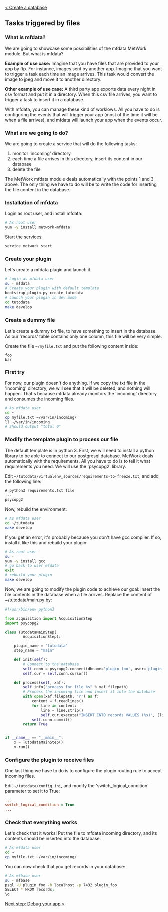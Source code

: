 [< Create a database](./5_database.md)

## Tasks triggered by files

### What is mfdata?

We are going to showcase some possibilities of the mfdata MetWork module. But what is mfdata?

__Example of use case:__ Imagine that you have files that are provided to your app by ftp. For instance, images sent by another app. Imagine that you want to trigger a task each time an image arrives. This task would convert the image to jpeg and move it to another directory.

__Other example of use case:__ A third party app exports data every night in csv format and put it in a directory. When this csv file arrives, you want to trigger a task to insert it in a database.

With mfdata, you can manage these kind of worklows. All you have to do is configuring the events that will trigger your app (most of the time it will be when a file arrives), and mfdata will launch your app when the events occur.

### What are we going to do?

We are going to create a service that will do the following tasks:

1. monitor 'incoming' directory
2. each time a file arrives in this directory, insert its content in our database
3. delete the file

The MetWork mfdata module deals automatically with the points 1 and 3 above. The only thing we have to do will be to write the code for inserting the file content in the database.

### Installation of mfdata

Login as root user, and install mfdata:

``` bash
# As root user
yum -y install metwork-mfdata
```

Start the services:

``` bash
service metwork start
```

### Create your plugin

Let's create a mfdata plugin and launch it.

``` bash
# Login as mfdata user
su - mfdata
# Create your plugin with default template
bootstrap_plugin.py create tutodata
# Launch your plugin in dev mode
cd tutodata
make develop
```

### Create a dummy file

Let's create a dummy txt file, to have something to insert in the database. As our 'records' table contains only one column, this file will be very simple.

Create the file `~/myfile.txt` and put the following content inside:

``` csv
foo
bar
```

### First try

For now, our plugin doesn't do anything. If we copy the txt file in the 'incoming' directory, we will see that it will be deleted, and nothing will happen. That's because mfdata already monitors the 'incoming' directory and consumes the incoming files.

``` bash
# As mfdata user
cd ~
cp myfile.txt ~/var/in/incoming/
ll ~/var/in/incoming
# Should output "total 0"
```

### Modify the template plugin to process our file

The default template is in python 3. First, we will need to install a python library to be able to connect to our postgresql database. MetWork deals automatically with the requirements. All you have to do is to tell it what requirements you need. We will use the 'psycopg2' library.

Edit `~/tutodata/virtualenv_sources/requirements-to-freeze.txt`, and add the following line:

``` txt
# python3 requirements.txt file
...
psycopg2
```

Now, rebuild the environment:
``` bash
# As mfdata user
cd ~/tutodata
make develop
```

If you get an error, it's probably because you don't have gcc compiler. If so, install it like this and rebuild your plugin:

``` bash
# As root user
su -
yum -y install gcc
# go back to user mfdata
exit
# rebuild your plugin
make develop
```

Now, we are going to modify the plugin code to achieve our goal: insert the file contents in the database when a file arrives. Replace the content of ~/tutodata/main.py by:

``` python
#!/usr/bin/env python3

from acquisition import AcquisitionStep
import psycopg2

class TutodataMainStep(
        AcquisitionStep):

    plugin_name = "tutodata"
    step_name = "main"

    def init(self):
        # Connect to the database
        self.conn = psycopg2.connect(dbname='plugin_foo', user='plugin_foo', host='localhost' ,password='plugin_foo', port=7432)
        self.cur = self.conn.cursor()

    def process(self, xaf):
        self.info("process for file %s" % xaf.filepath)
        # Process the incoming file and insert it into the database
        with open(xaf.filepath, 'r') as f:
            content = f.readlines()
            for line in content:
                line = line.strip()
                self.cur.execute("INSERT INTO records VALUES (%s)", (line,))
            self.conn.commit()
        return True


if __name__ == "__main__":
    x = TutodataMainStep()
    x.run()
```

### Configure the plugin to receive files

One last thing we have to do is to configure the plugin routing rule to accept incoming files.

Edit `~/tutodata/config.ini`, and modify the 'switch_logical_condition' parameter to set it to True:

``` ini
...
switch_logical_condition = True
...
```

### Check that everything works

Let's check that it works! Put the file to mfdata incoming directory, and its contents should be inserted into the database.

``` bash
# As mfdata user
cd ~
cp myfile.txt ~/var/in/incoming/
```

You can now check that you get records in your database:

``` bash
# As mfbase user
su - mfbase
psql -U plugin_foo -h localhost -p 7432 plugin_foo
SELECT * FROM records;
\q
```

[Next step: Debug your app >](./7_debug.md)
